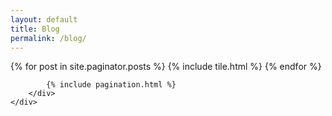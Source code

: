 ```yaml
---
layout: default
title: Blog
permalink: /blog/
---
```


<div class="container">
    <div class="row">
        <div class="col-md-12">
            {% for post in site.paginator.posts %}
                {% include tile.html %}
            {% endfor %}

            {% include pagination.html %}
        </div>
    </div>
</div>

